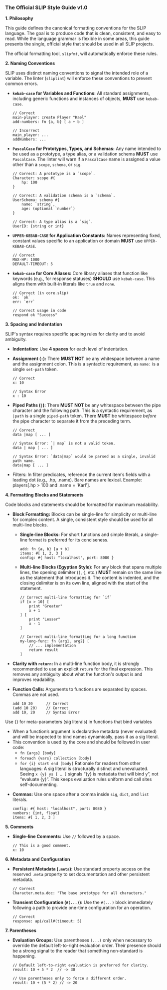 
### **The Official SLIP Style Guide v1.0**

**1. Philosophy**

This guide defines the canonical formatting conventions for the SLIP language. The goal is to produce code that is clean, consistent, and easy to read. While the language grammar is flexible in some areas, this guide presents the single, official style that should be used in all SLIP projects.

The official formatting tool, `slipfmt`, will automatically enforce these rules.

**2. Naming Conventions**

SLIP uses distinct naming conventions to signal the intended role of a variable. The linter (`sliplint`) will enforce these conventions to prevent common errors.

*   **`kebab-case` for Variables and Functions:** All standard assignments, including generic functions and instances of objects, **MUST** use `kebab-case`.
    ```slip
    // Correct
    main-player: create Player "Kael"
    add-numbers: fn {a, b} [ a + b ]

    // Incorrect
    main_player: ...
    addNumbers: ...
    ```

*   **`PascalCase` for Prototypes, Types, and Schemas:** Any name intended to be used as a prototype, a type alias, or a validation schema **MUST** use `PascalCase`. The linter will warn if a `PascalCase` name is assigned a value other than a `scope`, `schema`, or `sig`.
    ```slip
    // Correct: A prototype is a `scope`.
    Character: scope #{
        hp: 100
    }

    // Correct: A validation schema is a `schema`.
    UserSchema: schema #{
        name: `string`,
        age: (optional `number`)
    }

    // Correct: A type alias is a `sig`.
    UserID: {string or int}
    ```

*   **`UPPER-KEBAB-CASE` for Application Constants:** Names representing fixed, constant values specific to an application or domain **MUST** use `UPPER-KEBAB-CASE`.
    ```slip
    // Correct
    MAX-HP: 1000
    DEFAULT-TIMEOUT: 5
    ```

*   **`kebab-case` for Core Aliases:** Core library aliases that function like keywords (e.g., for response statuses) **SHOULD** use `kebab-case`. This aligns them with built-in literals like `true` and `none`.
    ```slip
    // Correct (in core.slip)
    ok: `ok`
    err: `err`

    // Correct usage in code
    respond ok "Success"
    ```

**3. Spacing and Indentation**

SLIP's syntax requires specific spacing rules for clarity and to avoid ambiguity.

*   **Indentation:** Use **4 spaces** for each level of indentation.

*   **Assignment (`:`):** There **MUST NOT** be any whitespace between a name and the assignment colon. This is a syntactic requirement, as `name:` is a single `set-path` token.
    ```slip
    // Correct
    x: 10

    // Syntax Error
    x : 10
    ```

*   **Piped Paths (`|`):** There **MUST NOT** be any whitespace between the pipe character and the following path. This is a syntactic requirement, as `|path` is a single `piped-path` token. There **MUST** be whitespace *before* the pipe character to separate it from the preceding term.
    ```slip
    // Correct
    data |map [ ... ]

    // Syntax Error: `| map` is not a valid token.
    data | map [ ... ]

    // Syntax Error: `data|map` would be parsed as a single, invalid path name.
    data|map [ ... ]
    ```

- Filters: In filter predicates, reference the current item’s fields with a leading dot (e.g., .hp, .name). Bare names are lexical. Example: players[.hp > 100 and .name = 'Karl'].

**4. Formatting Blocks and Statements**

Code blocks and statements should be formatted for maximum readability.

*   **Block Formatting:** Blocks can be single-line for simplicity or multi-line for complex content. A single, consistent style should be used for all multi-line blocks.

    - **Single-line Blocks:** For short functions and simple literals, a single-line format is preferred for its conciseness.
        ```slip
        add: fn {a, b} [a + b]
        items: #[ 1, 2, 3 ]
        config: #{ host: "localhost", port: 8080 }
        ```

    - **Multi-line Blocks (Egyptian Style):** For any block that spans multiple lines, the opening delimiter (`[`, `{`, etc.) **MUST** remain on the same line as the statement that introduces it. The content is indented, and the closing delimiter is on its own line, aligned with the start of the statement.
        ```slip
        // Correct multi-line formatting for `if`
        if [x > 10] [
            print "Greater"
            x + 1
        ] [
            print "Lesser"
            x - 1
        ]

        // Correct multi-line formatting for a long function
        my-long-func: fn {arg1, arg2} [
            // ... implementation
            return result
        ]
        ```

*   **Clarity with `return`:** In a multi-line function body, it is strongly recommended to use an explicit `return` for the final expression. This removes any ambiguity about what the function's output is and improves readability.

*   **Function Calls:** Arguments to functions are separated by spaces. Commas are not used.
    ```slip
    add 10 20      // Correct
    (add 10 20)    // Correct
    add 10, 20     // Syntax Error
    ```

Use {} for meta-parameters (sig literals) in functions that bind variables
- When a function’s argument is declarative metadata (never evaluated) and will be inspected to bind names dynamically, pass it as a sig literal.
- This convention is used by the core and should be followed in user code:
  - `fn {args} [body]`
  - `foreach {vars} collection [body]`
  - `for {i} start end [body]`
Rationale for readers from other languages: A sig literal is structurally distinct and unevaluated. Seeing `x {y} ys [ … ]` signals “{y} is metadata that will bind y”, not “evaluate {y}”. This keeps evaluation rules uniform and call sites self-documenting.

*   **Commas:** Use one space after a comma inside `sig`, `dict`, and `list` literals.
    ```slip
    config: #{ host: "localhost", port: 8080 }
    numbers: {int, float}
    items: #[ 1, 2, 3 ]
    ```

**5. Comments**

*   **Single-line Comments:** Use `//` followed by a space.
    ```slip
    // This is a good comment.
    x: 10
    ```

**6. Metadata and Configuration**

*   **Persistent Metadata (`.meta`):** Use standard property access on the reserved `.meta` property to set documentation and other persistent metadata.
    ```slip
    // Correct
    Character.meta.doc: "The base prototype for all characters."
    ```

*   **Transient Configuration (`#(...)`):** Use the `#(...)` block immediately following a path to provide one-time configuration for an operation.
    ```slip
    // Correct
    response: api/call#(timeout: 5)
    ```

**7. Parentheses**

*   **Evaluation Groups:** Use parentheses `(...)` only when necessary to override the default left-to-right evaluation order. Their presence should be a strong signal to the reader that something non-standard is happening.
    ```slip
    // Default left-to-right evaluation is preferred for clarity.
    result: 10 + 5 * 2  // -> 30

    // Use parentheses only to force a different order.
    result: 10 + (5 * 2) // -> 20
    ```
